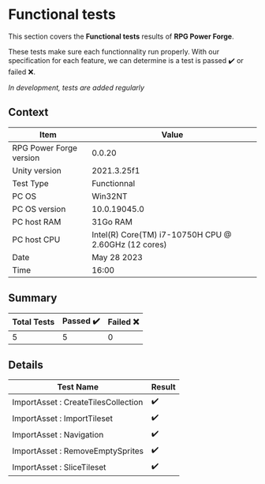 # Functional tests

This section covers the **Functional tests** results of **RPG Power Forge**.

These tests make sure each functionnality run properly. With our specification for each feature, we can determine is a test is passed ✔️ or failed ❌.

*In development, tests are added regularly*

## Context

Item|Value
--|---
RPG Power Forge version| 0.0.20
Unity version| 2021.3.25f1
Test Type| Functionnal
PC OS| Win32NT
PC OS version| 10.0.19045.0
PC host RAM| 31Go RAM
PC host CPU| Intel(R) Core(TM) i7-10750H CPU @ 2.60GHz (12 cores)
Date| May 28 2023
Time| 16:00

## Summary

Total Tests|Passed ✔️|Failed ❌
-------|--------|---
5|5|0

## Details

Test Name|Result
-------|--------
ImportAsset : CreateTilesCollection| ✔️
ImportAsset : ImportTileset| ✔️
ImportAsset : Navigation| ✔️
ImportAsset : RemoveEmptySprites| ✔️
ImportAsset : SliceTileset| ✔️
